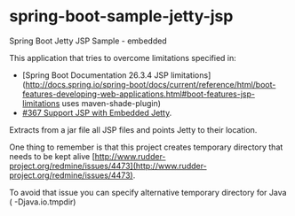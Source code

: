 # spring-boot-sample-jetty-jsp
Spring Boot Jetty JSP Sample - embedded

This application that tries to overcome limitations specified in:
* [Spring Boot Documentation 26.3.4 JSP limitations](http://docs.spring.io/spring-boot/docs/current/reference/html/boot-features-developing-web-applications.html#boot-features-jsp-limitations uses maven-shade-plugin)
* [#367 Support JSP with Embedded Jetty](https://github.com/spring-projects/spring-boot/issues/367).

Extracts from a jar file all JSP files and points Jetty to their location.

One thing to remember is that this project creates temporary directory that needs to be kept alive [http://www.rudder-project.org/redmine/issues/4473](http://www.rudder-project.org/redmine/issues/4473).

To avoid that issue you can specify alternative temporary directory for Java ( -Djava.io.tmpdir)

